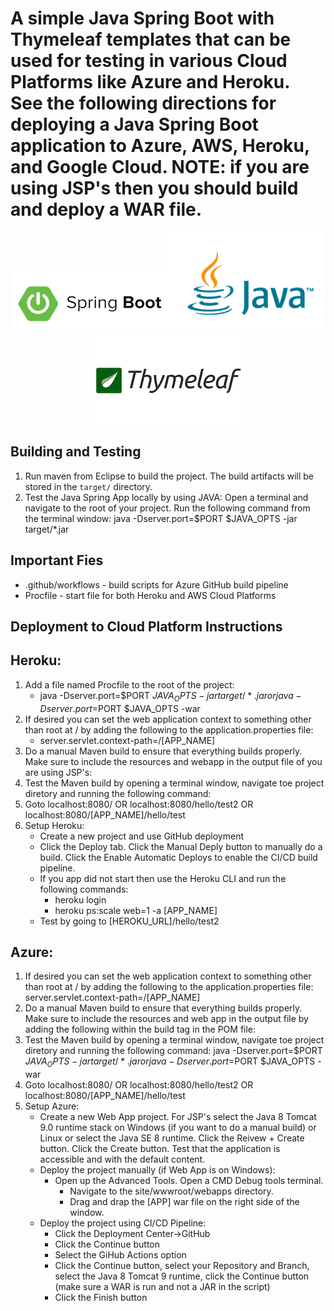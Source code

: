 # A simple Java Spring Boot with Thymeleaf templates that can be used for testing in various Cloud Platforms like Azure and Heroku. See the following directions for deploying a Java Spring Boot application to Azure, AWS, Heroku, and Google Cloud. NOTE: if you are using JSP's then you should build and deploy a WAR file.

<p align="center">
<img src="Diagrams/logo1.png"/><img src="Diagrams/logo2.png" /><img src="Diagrams/logo3.png" /> 
</p>

## Building and Testing
1. Run maven from Eclipse to build the project. The build artifacts will be stored in the `target/` directory.
2. Test the Java Spring App locally by using JAVA: Open a terminal and navigate to the root of your project. Run the following command from the terminal window: java -Dserver.port=$PORT $JAVA_OPTS -jar target/*.jar

## Important Fies
* .github/workflows - build scripts for Azure GitHub build pipeline
* Procfile - start file for both Heroku and AWS Cloud Platforms

## Deployment to Cloud Platform Instructions
## Heroku:
1) Add a file named Procfile to the root of the project:
    - java -Dserver.port=$PORT $JAVA_OPTS -jar target/*.jar or java -Dserver.port=$PORT $JAVA_OPTS -war
2) If desired you can set the web application context to something other than root at / by adding the following to the application.properties file:
    - server.servlet.context-path=/[APP_NAME]
3) Do a manual Maven build to ensure that everything builds properly. Make sure to include the resources and webapp in the output file of you are using JSP's:
4) Test the Maven build by opening a terminal window, navigate toe project diretory and running the following command:
5) Goto localhost:8080/ OR localhost:8080/hello/test2 OR localhost:8080/[APP_NAME]/hello/test
6) Setup Heroku:
	- Create a new project and use GitHub deployment
	- Click the Deploy tab. Click the Manual Deply button to manually do a build. Click the Enable Automatic Deploys to enable the CI/CD build pipeline. 
	- If you app did not start then use the Heroku CLI and run the following commands:
		- heroku login
		- heroku ps:scale web=1 -a [APP_NAME]
	- Test by going to [HEROKU_URL]/hello/test2

## Azure:
1) If desired you can set the web application context to something other than root at / by adding the following to the application.properties file:
	server.servlet.context-path=/[APP_NAME]
2) Do a manual Maven build to ensure that everything builds properly. Make sure to include the resources and web app in the output file by adding the following within the build tag in the POM file:
4) Test the Maven build by opening a terminal window, navigate toe project diretory and running the following command:
	java -Dserver.port=$PORT $JAVA_OPTS -jar target/*.jar or java -Dserver.port=$PORT $JAVA_OPTS -war
5) Goto localhost:8080/ OR localhost:8080/hello/test2 OR localhost:8080/[APP_NAME]/hello/test
6) Setup Azure:
	- Create a new Web App project. For JSP's select the Java 8 Tomcat 9.0 runtime stack on Windows (if you want to do a manual build) or Linux or select the Java SE 8 runtime. Click the Reivew + Create button. Click the Create button. Test that the application is accessible and with the default content.
	- Deploy the project manually (if Web App is on Windows):
		- Open up the Advanced Tools. Open a CMD Debug tools terminal. 
			- Navigate to the site/wwwroot/webapps directory.
			- Drag and drap the [APP] war file on the right side of the window.
	- Deploy the project using CI/CD Pipeline:
		- Click the Deployment Center->GitHub
		- Click the Continue button
		- Select the GiHub Actions option
		- Click the Continue button, select your Repository and Branch, select the Java 8 Tomcat 9 runtime, click the Continue button (make sure a WAR is run and not a JAR in the script)
		- Click the Finish button


